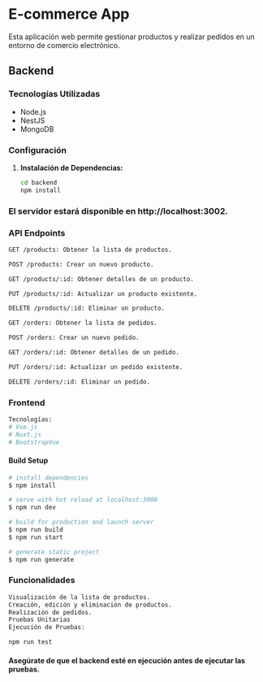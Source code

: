 # E-commerce App

Esta aplicación web permite gestionar productos y realizar pedidos en un entorno de comercio electrónico.

## Backend

### Tecnologías Utilizadas
- Node.js
- NestJS
- MongoDB

### Configuración

1. **Instalación de Dependencias:**
   ```bash
   cd backend
   npm install
    ```

### El servidor estará disponible en http://localhost:3002.

### API Endpoints
```bash
GET /products: Obtener la lista de productos.

POST /products: Crear un nuevo producto.

GET /products/:id: Obtener detalles de un producto.

PUT /products/:id: Actualizar un producto existente.

DELETE /products/:id: Eliminar un producto.

GET /orders: Obtener la lista de pedidos.

POST /orders: Crear un nuevo pedido.

GET /orders/:id: Obtener detalles de un pedido.

PUT /orders/:id: Actualizar un pedido existente.

DELETE /orders/:id: Eliminar un pedido.
```

### Frontend
```bash
Tecnologías:
# Vue.js
# Nuxt.js
# BootstrapVue
```

#### Build Setup

```bash
# install dependencies
$ npm install

# serve with hot reload at localhost:3000
$ npm run dev

# build for production and launch server
$ npm run build
$ npm run start

# generate static project
$ npm run generate
```

### Funcionalidades
```bash
Visualización de la lista de productos.
Creación, edición y eliminación de productos.
Realización de pedidos.
Pruebas Unitarias
Ejecución de Pruebas:
```

```bash
npm run test
```
#### Asegúrate de que el backend esté en ejecución antes de ejecutar las pruebas.